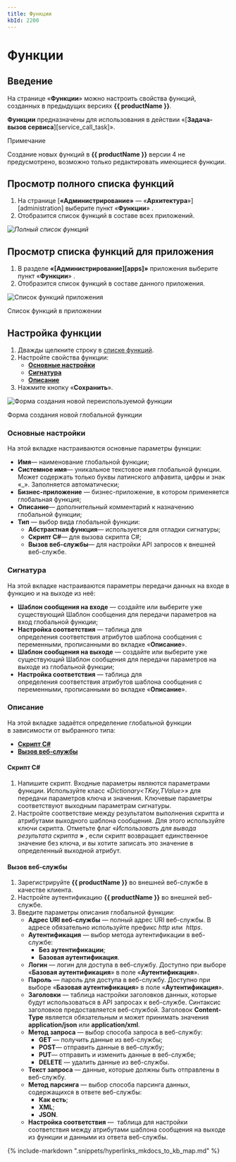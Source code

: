 ```yaml
---
title: Функции
kbId: 2200
---
```


# Функции

## Введение

На странице «**Функции**» можно настроить свойства функций, созданных в предыдущих версиях **{{ productName }}**.

**Функции** предназначены для использования в действии «[**Задача-вызов сервиса**][service_call_task]».

Примечание

Создание новых функций в **{{ productName }}** версии 4 не предусмотрено, возможно только редактировать имеющиеся функции.

## Просмотр полного списка функций

1. На странице [**«Администрирование»** — «**Архитектура**»][administration] выберите пункт «**Функции**» *‌*.
2. Отобразится список функций в составе всех приложений.

_![Полный список функций](https://kb.comindware.ru/assets/functions_page.png)_

## Просмотр списка функций для приложения

1. В разделе **«[Администрирование][apps]»** приложения выберите пункт «**Функции**» *‌*.
2. Отобразится список функций в составе данного приложения.

![Список функций приложения](https://kb.comindware.ru/assets/functions_business_app_page.png)

Список функций в приложении

## Настройка функции

1. Дважды щелкните строку в [списке функций](#mcetoc_1hi60lp45q).
2. Настройте свойства функции: 
    - **[Основные настройки](#mcetoc_1hi60977ql)**
    - [**Сигнатура**](#mcetoc_1hi60dg9jo)
    - [**Описание**](#mcetoc_1hi604cb1h)
3. Нажмите кнопку «**Сохранить**».

![Форма создания новой переиспользуемой функции](https://kb.comindware.ru/assets/35_967_92.png)

Форма создания новой глобальной функции

### Основные настройки

На этой вкладке настраиваются основные параметры функции:

- **Имя**— наименование глобальной функции;
- **Системное имя**— уникальное текстовое имя глобальной функции. Может содержать только буквы латинского алфавита, цифры и знак «\_». Заполняется автоматически;
- **Бизнес-приложение** — бизнес-приложение, в котором применяется глобальная функция;
- **Описание**— дополнительный комментарий к назначению глобальной функции;
- **Тип** — выбор вида глобальной функции:
    - **Абстрактная функция**— используется для отладки сигнатуры;
    - **Скрипт C#**— для вызова скрипта C#;
    - **Вызов веб-службы**— для настройки API запросов к внешней веб-службе.

### Сигнатура

На этой вкладке настраиваются параметры передачи данных на входе в функцию и на выходе из неё:

- **Шаблон сообщения на входе** — создайте или выберите уже существующий Шаблон сообщения для передачи параметров на вход глобальной функции;
- **Настройка соответствия** — таблица для определения соответствия атрибутов шаблона сообщения с переменными, прописанными во вкладке «**Описание**».
- **Шаблон сообщения на выходе** — создайте или выберите уже существующий Шаблон сообщения для передачи параметров на выходе из глобальной функции;
- **Настройка соответствия** — таблица для определения соответствия атрибутов шаблона сообщения с переменными, прописанными во вкладке «**Описание**».

### Описание

На этой вкладке задаётся определение глобальной функции в зависимости от выбранного типа: 

- **[Скрипт C#](#function1)**
- **[Вызов веб-службы](#function2)**

#### Скрипт C#

1. Напишите скрипт. Входные параметры являются параметрами функции. Используйте класс «*Dictionary<TKey,TValue>*» для передачи параметров ключа и значения. Ключевые параметры соответствуют выходным параметрам сигнатуры.
2. Настройте соответствие между результатом выполнения скрипта и атрибутами выходного шаблона сообщения. Для этого используйте ключи скрипта. Отметьте флаг «*Использовать для вывода результата скрипта*  **»**  , если скрипт возвращает единственное значение без ключа, и вы хотите записать это значение в определенный выходной атрибут.

#### Вызов веб-службы

1. Зарегистрируйте **{{ productName }}** во внешней веб-службе в качестве клиента.
2. Настройте аутентификацию **{{ productName }}** во внешней веб-службе.
3. Введите параметры описания глобальной функции:
    - **Адрес URI веб-службы**  — полный адрес URI веб-службы. В адресе обязательно используйте префикс *http* или  *https*.
    - **Аутентификация**  — выбор метода аутентификации в веб-службе:
        - **Без аутентификации**;
        - **Базовая аутентификация**.
    - **Логин** — логин для доступа в веб-службу. Доступно при выборе «**Базовая аутентификация**» в поле «**Аутентификация**».
    - **Пароль** — пароль для доступа в веб-службу. Доступно при выборе «**Базовая аутентификация**» в поле «**Аутентификация**».
    - **Заголовки**  — таблица настройки заголовков данных, которые будут использоваться в API запросах к веб-службе. Синтаксис заголовков предоставляется веб-службой. Заголовок **Content-Type** является обязательным и может принимать значения **application/json** или **application/xml**.
    - **Метод запроса** — выбор способа запроса в веб-службу:
        - **GET** — получить данные из веб-службы;
        - **POST**— отправить данные в веб-службу;
        - **PUT**— отправить и изменить данные в веб-службе;
        - **DELETE** — удалить данные из веб-службы.
    - **Текст запроса** — данные, которые должны быть отправлены в веб-службу.
    - **Метод парсинга** — выбор способа парсинга данных, содержащихся в ответе веб-службы:
        - **Как есть**;
        - **XML**;
        - **JSON**.
    - **Настройка соответствия** —  таблица для настройки соответствия между атрибутами шаблона сообщения на выходе из функции и данными из ответа веб-службы.



{% include-markdown ".snippets/hyperlinks_mkdocs_to_kb_map.md" %}

